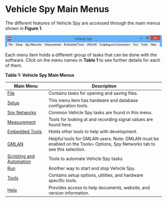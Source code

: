 # Vehicle Spy Main Menus

The different features of Vehicle Spy are accessed through the main menus shown in **Figure 1**.

![Figure 1: The main menus provide easy access to Vehicle Spy's many features.](../.gitbook/assets/spymaingroups.gif)

Each menu item holds a different group of tasks that can be done with the software. Click on the menu names in **Table 1** to see further details for each of them.

**Table 1: Vehicle Spy Main Menus**

| Main Menu                                                       | Description                                                                                                               |
| --------------------------------------------------------------- | ------------------------------------------------------------------------------------------------------------------------- |
| [File](main-menu-file/)                                         | Contains tasks for opening and saving files.                                                                              |
| [Setup](main-menu-setup/)                                       | This menu item has hardware and database configuration tools.                                                             |
| [Spy Networks](main-menu-spy-networks/)                         | Common Vehicle Spy tasks are found in this menu.                                                                          |
| [Measurement](main-menu-measurement/)                           | Tools for looking at and recording signal values are found here.                                                          |
| [Embedded Tools](main-menu-embedded-tools/)                     | Holds other tools to help with development.                                                                               |
| [GMLAN](main-menu-gmlan/)                                       | Helpful tools for GMLAN users. Note: GMLAN must be enabled on the Tools> Options, Spy Networks tab to see this selection. |
| [Scripting and Automation](main-menu-scripting-and-automation/) | Tools to automate Vehicle Spy tasks.                                                                                      |
| [Run](main-menu-run.md)                                         | Another way to start and stop Vehicle Spy.                                                                                |
| [Tools](main-menu-tools/)                                       | Contains setup options, utilities, and hardware specific tools.                                                           |
| [Help](main-menu-help/)                                         | Provides access to help documents, website, and version information.                                                      |
